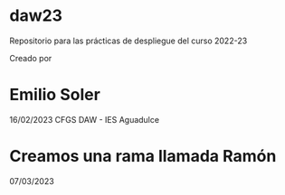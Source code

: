 # daw23
Repositorio para las prácticas de despliegue del curso 2022-23

Creado por
# Emilio Soler
16/02/2023
CFGS DAW - IES Aguadulce

# Creamos una rama llamada Ramón
07/03/2023
